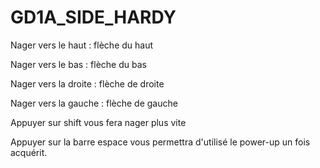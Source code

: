 # GD1A_SIDE_HARDY

Nager vers le haut : flèche du haut

Nager vers le bas : flèche du bas

Nager vers la droite : flèche de droite

Nager vers la gauche : flèche de gauche

Appuyer sur shift vous fera nager plus vite

Appuyer sur la barre espace vous permettra d'utilisé le power-up un fois acquérit.
